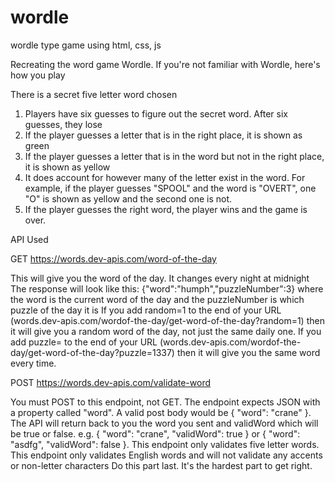 # wordle
wordle type game using html, css, js 




Recreating the word game Wordle. If you're not familiar with Wordle, here's how you play


There is a secret five letter word chosen

1. Players have six guesses to figure out the secret word. After six guesses, they lose
2. If the player guesses a letter that is in the right place, it is shown as green
3. If the player guesses a letter that is in the word but not in the right place, it is shown as yellow
4. It does account for however many of the letter exist in the word. For example, if the player guesses "SPOOL" and the word is "OVERT", one "O" is shown as yellow and the second one is not.
5. If the player guesses the right word, the player wins and the game is over.




API Used


GET https://words.dev-apis.com/word-of-the-day

This will give you the word of the day. It changes every night at midnight
The response will look like this: {"word":"humph","puzzleNumber":3} where the word is the current word of the day and the puzzleNumber is which puzzle of the day it is
If you add random=1 to the end of your URL (words.dev-apis.com/wordof-the-day/get-word-of-the-day?random=1) then it will give you a random word of the day, not just the same daily one.
If you add puzzle=<number> to the end of your URL (words.dev-apis.com/wordof-the-day/get-word-of-the-day?puzzle=1337) then it will give you the same word every time.
  
  
  
  POST https://words.dev-apis.com/validate-word

You must POST to this endpoint, not GET.
The endpoint expects JSON with a property called "word". A valid post body would be { "word": "crane" }.
The API will return back to you the word you sent and validWord which will be true or false. e.g. { "word": "crane", "validWord": true } or { "word": "asdfg", "validWord": false }.
This endpoint only validates five letter words.
This endpoint only validates English words and will not validate any accents or non-letter characters
Do this part last. It's the hardest part to get right.

